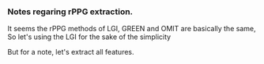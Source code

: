 ### Notes regaring rPPG extraction.

It seems the rPPG methods of LGI, GREEN and OMIT are basically the same,
So let's using the LGI for the sake of the simplicity

But for a note, let's extract all features.
